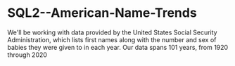# SQL2--American-Name-Trends

We'll be working with data provided by the United States Social Security Administration, which lists first names along with the number and sex of babies they were given to in each year. Our data spans 101 years, from 1920 through 2020
